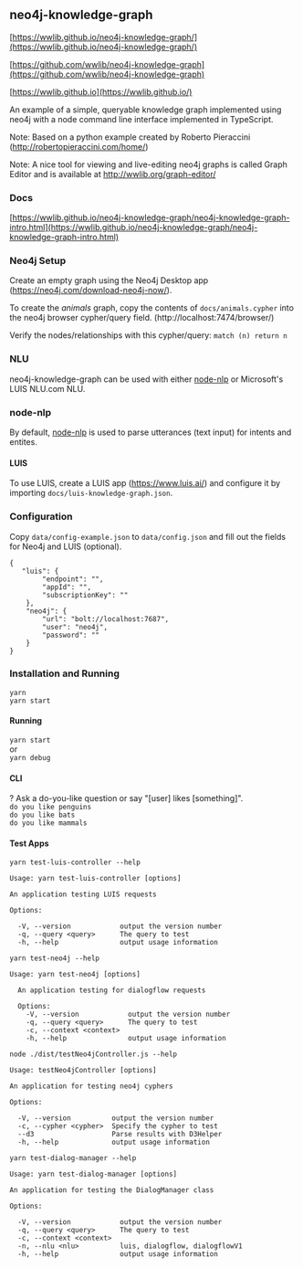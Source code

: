 ## neo4j-knowledge-graph

[https://wwlib.github.io/neo4j-knowledge-graph/](https://wwlib.github.io/neo4j-knowledge-graph/)

[https://github.com/wwlib/neo4j-knowledge-graph](https://github.com/wwlib/neo4j-knowledge-graph)

[https://wwlib.github.io](https://wwlib.github.io/)

An example of a simple, queryable knowledge graph implemented using neo4j with a node command line interface implemented in TypeScript.

Note: Based on a python example created by Roberto Pieraccini (http://robertopieraccini.com/home/)

Note: A nice tool for viewing and live-editing neo4j graphs is called Graph Editor and is available at http://wwlib.org/graph-editor/

### Docs

[https://wwlib.github.io/neo4j-knowledge-graph/neo4j-knowledge-graph-intro.html](https://wwlib.github.io/neo4j-knowledge-graph/neo4j-knowledge-graph-intro.html)

### Neo4j Setup

Create an empty graph using the Neo4j Desktop app (https://neo4j.com/download-neo4j-now/).

To create the *animals* graph, copy the contents of `docs/animals.cypher` into the neo4j browser cypher/query field. (http://localhost:7474/browser/)

Verify the nodes/relationships with this cypher/query: `match (n) return n`

### NLU

neo4j-knowledge-graph can be used with either <a href="https://www.npmjs.com/package/node-nlp" target="_blank">node-nlp</a> or Microsoft's LUIS NLU.com NLU.

### node-nlp

By default, <a href="https://www.npmjs.com/package/node-nlp" target="_blank">node-nlp</a> is used to parse utterances (text input) for intents and entites.

#### LUIS

To use LUIS, create a LUIS app (https://www.luis.ai/) and configure it by importing `docs/luis-knowledge-graph.json`.

### Configuration

Copy `data/config-example.json` to `data/config.json` and fill out the fields for Neo4j and LUIS (optional).

```
{
   "luis": {
        "endpoint": "",
        "appId": "",
        "subscriptionKey": ""
    },
    "neo4j": {
        "url": "bolt://localhost:7687",
        "user": "neo4j",
        "password": ""
    }
}
```

### Installation and Running

```
yarn
yarn start
```

#### Running

`yarn start`  
or  
`yarn debug`

#### CLI

? Ask a do-you-like question or say "[user] likes [something]".  
`do you like penguins`  
`do you like bats`  
`do you like mammals`  

#### Test Apps

`yarn test-luis-controller --help`

```
Usage: yarn test-luis-controller [options]

An application testing LUIS requests

Options:

  -V, --version            output the version number
  -q, --query <query>      The query to test
  -h, --help               output usage information
```

`yarn test-neo4j --help`

```
Usage: yarn test-neo4j [options]

  An application testing for dialogflow requests

  Options:
    -V, --version            output the version number
    -q, --query <query>      The query to test
    -c, --context <context>
    -h, --help               output usage information
```

`node ./dist/testNeo4jController.js --help`

```
Usage: testNeo4jController [options]

An application for testing neo4j cyphers

Options:

  -V, --version          output the version number
  -c, --cypher <cypher>  Specify the cypher to test
  --d3                   Parse results with D3Helper
  -h, --help             output usage information
```

`yarn test-dialog-manager --help`

```
Usage: yarn test-dialog-manager [options]

An application for testing the DialogManager class

Options:

  -V, --version            output the version number
  -q, --query <query>      The query to test
  -c, --context <context>
  -n, --nlu <nlu>          luis, dialogflow, dialogflowV1
  -h, --help               output usage information
```
